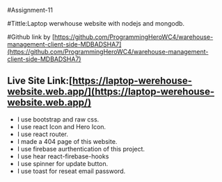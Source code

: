 #Assignment-11

#Tittle:Laptop werwhouse website with nodejs and mongodb.

#Github link by [https://github.com/ProgrammingHeroWC4/warehouse-management-client-side-MDBADSHA7](https://github.com/ProgrammingHeroWC4/warehouse-management-client-side-MDBADSHA7)

## Live Site Link:[https://laptop-werehouse-website.web.app/](https://laptop-werehouse-website.web.app/)

* I use bootstrap and raw css.
* I use react Icon and Hero Icon.
* I use react router.
* I made a 404 page of this website.
* I use firebase aurthentication of this project.
* I use hear react-firebase-hooks
* I use spinner for update button.
* I use toast for reseat email password.